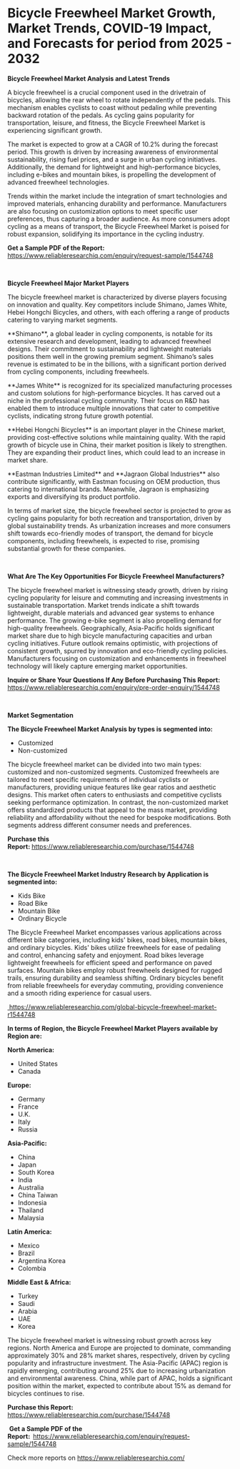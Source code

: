 <p><h1>Bicycle Freewheel Market Growth, Market Trends, COVID-19 Impact, and Forecasts for period from 2025 - 2032</h1></p><p><strong>Bicycle Freewheel Market Analysis and Latest Trends</strong></p>
<p><p>A bicycle freewheel is a crucial component used in the drivetrain of bicycles, allowing the rear wheel to rotate independently of the pedals. This mechanism enables cyclists to coast without pedaling while preventing backward rotation of the pedals. As cycling gains popularity for transportation, leisure, and fitness, the Bicycle Freewheel Market is experiencing significant growth.</p><p>The market is expected to grow at a CAGR of 10.2% during the forecast period. This growth is driven by increasing awareness of environmental sustainability, rising fuel prices, and a surge in urban cycling initiatives. Additionally, the demand for lightweight and high-performance bicycles, including e-bikes and mountain bikes, is propelling the development of advanced freewheel technologies. </p><p>Trends within the market include the integration of smart technologies and improved materials, enhancing durability and performance. Manufacturers are also focusing on customization options to meet specific user preferences, thus capturing a broader audience. As more consumers adopt cycling as a means of transport, the Bicycle Freewheel Market is poised for robust expansion, solidifying its importance in the cycling industry.</p></p>
<p><strong>Get a Sample PDF of the Report:&nbsp;</strong> <a href="https://www.reliableresearchiq.com/enquiry/request-sample/1544748?utm_campaign=3055&utm_medium=2&utm_source=Github&utm_content=ia&utm_term=08042025&utm_id=bicycle-freewheel">https://www.reliableresearchiq.com/enquiry/request-sample/1544748</a></p>
<p>&nbsp;</p>
<p><strong>Bicycle Freewheel Major Market Players</strong></p>
<p><p>The bicycle freewheel market is characterized by diverse players focusing on innovation and quality. Key competitors include Shimano, James White, Hebei Hongchi Bicycles, and others, with each offering a range of products catering to varying market segments.</p><p>**Shimano**, a global leader in cycling components, is notable for its extensive research and development, leading to advanced freewheel designs. Their commitment to sustainability and lightweight materials positions them well in the growing premium segment. Shimano’s sales revenue is estimated to be in the billions, with a significant portion derived from cycling components, including freewheels.</p><p>**James White** is recognized for its specialized manufacturing processes and custom solutions for high-performance bicycles. It has carved out a niche in the professional cycling community. Their focus on R&D has enabled them to introduce multiple innovations that cater to competitive cyclists, indicating strong future growth potential.</p><p>**Hebei Hongchi Bicycles** is an important player in the Chinese market, providing cost-effective solutions while maintaining quality. With the rapid growth of bicycle use in China, their market position is likely to strengthen. They are expanding their product lines, which could lead to an increase in market share.</p><p>**Eastman Industries Limited** and **Jagraon Global Industries** also contribute significantly, with Eastman focusing on OEM production, thus catering to international brands. Meanwhile, Jagraon is emphasizing exports and diversifying its product portfolio.</p><p>In terms of market size, the bicycle freewheel sector is projected to grow as cycling gains popularity for both recreation and transportation, driven by global sustainability trends. As urbanization increases and more consumers shift towards eco-friendly modes of transport, the demand for bicycle components, including freewheels, is expected to rise, promising substantial growth for these companies.</p></p>
<p>&nbsp;</p>
<p><strong>What Are The Key Opportunities For Bicycle Freewheel Manufacturers?</strong></p>
<p><p>The bicycle freewheel market is witnessing steady growth, driven by rising cycling popularity for leisure and commuting and increasing investments in sustainable transportation. Market trends indicate a shift towards lightweight, durable materials and advanced gear systems to enhance performance. The growing e-bike segment is also propelling demand for high-quality freewheels. Geographically, Asia-Pacific holds significant market share due to high bicycle manufacturing capacities and urban cycling initiatives. Future outlook remains optimistic, with projections of consistent growth, spurred by innovation and eco-friendly cycling policies. Manufacturers focusing on customization and enhancements in freewheel technology will likely capture emerging market opportunities.</p></p>
<p><strong>Inquire or Share Your Questions If Any Before Purchasing This Report:</strong> <a href="https://www.reliableresearchiq.com/enquiry/pre-order-enquiry/1544748?utm_campaign=3055&utm_medium=2&utm_source=Github&utm_content=ia&utm_term=08042025&utm_id=bicycle-freewheel">https://www.reliableresearchiq.com/enquiry/pre-order-enquiry/1544748</a></p>
<p>&nbsp;</p>
<p><strong>Market Segmentation</strong></p>
<p><strong>The Bicycle Freewheel Market Analysis by types is segmented into:</strong></p>
<p><ul><li>Customized</li><li>Non-customized</li></ul></p>
<p><p>The bicycle freewheel market can be divided into two main types: customized and non-customized segments. Customized freewheels are tailored to meet specific requirements of individual cyclists or manufacturers, providing unique features like gear ratios and aesthetic designs. This market often caters to enthusiasts and competitive cyclists seeking performance optimization. In contrast, the non-customized market offers standardized products that appeal to the mass market, providing reliability and affordability without the need for bespoke modifications. Both segments address different consumer needs and preferences.</p></p>
<p><strong>Purchase this Report:&nbsp;</strong><a href="https://www.reliableresearchiq.com/purchase/1544748?utm_campaign=3055&utm_medium=2&utm_source=Github&utm_content=ia&utm_term=08042025&utm_id=bicycle-freewheel">https://www.reliableresearchiq.com/purchase/1544748</a></p>
<p>&nbsp;</p>
<p><strong>The Bicycle Freewheel Market Industry Research by Application is segmented into:</strong></p>
<p><ul><li>Kids Bike</li><li>Road Bike</li><li>Mountain Bike</li><li>Ordinary Bicycle</li></ul></p>
<p><p>The Bicycle Freewheel Market encompasses various applications across different bike categories, including kids' bikes, road bikes, mountain bikes, and ordinary bicycles. Kids' bikes utilize freewheels for ease of pedaling and control, enhancing safety and enjoyment. Road bikes leverage lightweight freewheels for efficient speed and performance on paved surfaces. Mountain bikes employ robust freewheels designed for rugged trails, ensuring durability and seamless shifting. Ordinary bicycles benefit from reliable freewheels for everyday commuting, providing convenience and a smooth riding experience for casual users.</p></p>
<p><a href="https://www.reliableresearchiq.com/global-bicycle-freewheel-market-r1544748?utm_campaign=3055&utm_medium=2&utm_source=Github&utm_content=ia&utm_term=08042025&utm_id=bicycle-freewheel">&nbsp;https://www.reliableresearchiq.com/global-bicycle-freewheel-market-r1544748</a></p>
<p><strong>In terms of Region, the Bicycle Freewheel Market Players available by Region are:</strong></p>
<p>
    <p> <strong> North America: </strong>
        <ul>
            <li>United States</li>
            <li>Canada</li>
        </ul>
        </p> 
    <p> <strong> Europe: </strong>
        <ul>
            <li>Germany</li>
            <li>France</li>
            <li>U.K.</li>
            <li>Italy</li>
            <li>Russia</li>
        </ul>
        </p> 
    <p> <strong> Asia-Pacific: </strong>
        <ul>
            <li>China</li>
            <li>Japan</li>
            <li>South Korea</li>
            <li>India</li>
            <li>Australia</li>
            <li>China Taiwan</li>
            <li>Indonesia</li>
            <li>Thailand</li>
            <li>Malaysia</li>
        </ul>
        </p> 
    <p> <strong> Latin America: </strong>
        <ul>
            <li>Mexico</li>
            <li>Brazil</li>
            <li>Argentina Korea</li>
            <li>Colombia</li>
        </ul>
        </p> 
    <p> <strong> Middle East & Africa: </strong>
        <ul>
            <li>Turkey</li>
            <li>Saudi</li>
            <li>Arabia</li>
            <li>UAE</li>
            <li>Korea</li>
        </ul>
    </p>
    </p>
<p><p>The bicycle freewheel market is witnessing robust growth across key regions. North America and Europe are projected to dominate, commanding approximately 30% and 28% market shares, respectively, driven by cycling popularity and infrastructure investment. The Asia-Pacific (APAC) region is rapidly emerging, contributing around 25% due to increasing urbanization and environmental awareness. China, while part of APAC, holds a significant position within the market, expected to contribute about 15% as demand for bicycles continues to rise.</p></p>
<p><strong>Purchase this Report: </strong><a href="https://www.reliableresearchiq.com/purchase/1544748?utm_campaign=3055&utm_medium=2&utm_source=Github&utm_content=ia&utm_term=08042025&utm_id=bicycle-freewheel">https://www.reliableresearchiq.com/purchase/1544748</a></p>
<p>&nbsp;<strong>Get a Sample PDF of the Report:&nbsp;&nbsp;</strong><a href="https://www.reliableresearchiq.com/enquiry/request-sample/1544748?utm_campaign=3055&utm_medium=2&utm_source=Github&utm_content=ia&utm_term=08042025&utm_id=bicycle-freewheel">https://www.reliableresearchiq.com/enquiry/request-sample/1544748</a></p>
<p><strong></strong></p>
<p>Check more reports on <a href="https://www.reliableresearchiq.com/?utm_campaign=3055&utm_medium=2&utm_source=Github&utm_content=ia&utm_term=08042025&utm_id=bicycle-freewheel">https://www.reliableresearchiq.com/</a></p>